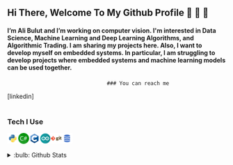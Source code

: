 ## Hi There, Welcome To My Github Profile 👋 👋 👋
#### I’m Ali Bulut and I’m working on computer vision. I'm interested in Data Science, Machine Learning and Deep Learning Algorithms, and Algorithmic Trading. I am sharing my projects here. Also, I want to develop myself on embedded systems. In particular, I am struggling to develop projects where embedded systems and machine learning models can be used together.
                                    
                                    ### You can reach me 

[linkedin]
<br />
<br />
### Tech I Use
<img src="https://raw.githubusercontent.com/github/explore/80688e429a7d4ef2fca1e82350fe8e3517d3494d/topics/python/python.png" width="25" height="25"><img src="https://raw.githubusercontent.com/github/explore/80688e429a7d4ef2fca1e82350fe8e3517d3494d/topics/csharp/csharp.png" width="25" height="25"><img src="https://raw.githubusercontent.com/github/explore/f3e22f0dca2be955676bc70d6214b95b13354ee8/topics/c/c.png" width="25" height="25"><img src="https://raw.githubusercontent.com/github/explore/80688e429a7d4ef2fca1e82350fe8e3517d3494d/topics/arduino/arduino.png" width="25" height="25"><img src="https://raw.githubusercontent.com/github/explore/80688e429a7d4ef2fca1e82350fe8e3517d3494d/topics/git/git.png" width="25" height="25"><img src="https://raw.githubusercontent.com/github/explore/80688e429a7d4ef2fca1e82350fe8e3517d3494d/topics/sql/sql.png" width="25" height="25">


<details> 
<summary>:bulb: Github Stats</summary>
<img src="https://github-readme-stats.vercel.app/api?username=alibulutb&theme=onedark"
</details>

<details> 
<summary>:bulb: Most Used Languages</summary>
<img src="https://github-readme-stats.vercel.app/api/top-langs/?username=alibulutb&layout=compact"
</details>

<!---
alibulutb/alibulutb is a ✨ special ✨ repository because its `README.md` (this file) appears on your GitHub profile.
You can click the Preview link to take a look at your changes.
--->
